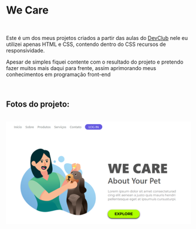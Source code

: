 <h1>We Care</h1>
<br>
<p>Este é um dos meus projetos criados a partir das aulas do <a href="https://rodolfomori.com.br/devclub">DevClub</a> nele eu utilizei apenas HTML e CSS, 
  contendo dentro do CSS recursos de responsividade.</p>
  <p>Apesar de simples fiquei contente com o resultado do projeto e pretendo fazer muitos mais daqui para frente, assim aprimorando meus conhecimentos em programação front-end</p>
  <br>
  <h2>Fotos do projeto:</h2>
  <br>
 <img src="https://raw.githubusercontent.com/OtavioAugusto06/Projeto-We-Care/c82d7f8a31bdbea1631bb2b22066bdd4bb02d58d/IMG/Captura%20de%20tela%202024-10-07%20194521.png" alt="imagen desktop">
